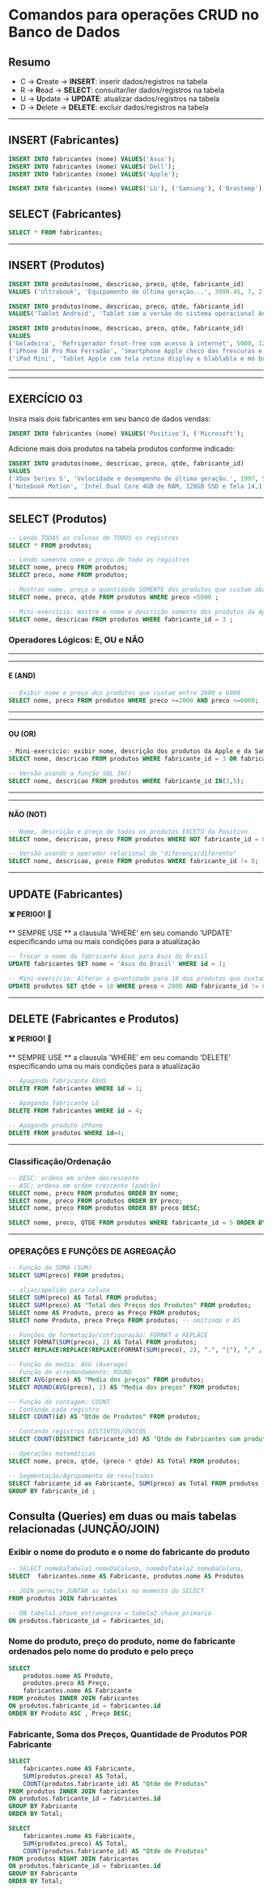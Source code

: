 # Comandos para operações CRUD no Banco de Dados

## Resumo 

- C -> **C**reate   -> **INSERT**: inserir dados/registros na tabela 
- R -> **R**ead     -> **SELECT**: consultar/ler dados/registros na tabela
- U -> **U**pdate   -> **UPDATE**: atualizar dados/registros na tabela 
- D -> **D**elete   -> **DELETE**: excluir dados/registros na tabela 

--- 

## INSERT (Fabricantes)

``` sql
INSERT INTO fabricantes (nome) VALUES('Asus');
INSERT INTO fabricantes (nome) VALUES('Dell');
INSERT INTO fabricantes (nome) VALUES('Apple');

INSERT INTO fabricantes (nome) VALUES('LG'), ('Samsung'), ('Brastemp');
```

## SELECT (Fabricantes)
``` sql
SELECT * FROM fabricantes;
```

---

## INSERT (Produtos) 
``` sql
INSERT INTO produtos(nome, descricao, preco, qtde, fabricante_id) 
VALUES ('Ultrabook', 'Equipamento de última geração...', 3999.45, 7, 2)
```

``` sql
INSERT INTO produtos(nome, descricao, preco, qtde, fabricante_id)
VALUES('Tablet Android', 'Tablet com a versão do sistema operacional Android, possui tela de 10 polegadas e armazenamento de 128GB....', 900, 12, 5 )
```

``` sql
INSERT INTO produtos(nome, descricao, preco, qtde, fabricante_id)
VALUES
('Geladeira', 'Refrigerador frsot-free com acesso à internet', 5000, 12, 6 ), 
('iPhone 18 Pro Max Ferradão', 'Smartphone Apple cheio das frescuras e caro pra caramba... coisa de rico', 9666.66, 3, 3 ), 
('iPad Mini', 'Tablet Apple com tela retina display e blablabla e mó bunitinha', 4999.12, 5 , 3)
```

---

---

## EXERCÍCIO 03

Insira mais dois fabricantes em seu banco de dados vendas:

``` sql
INSERT INTO fabricantes (nome) VALUES('Positivo'), ('Microsoft');
```

Adicione mais dois produtos na tabela produtos conforme indicado:
``` sql
INSERT INTO produtos(nome, descricao, preco, qtde, fabricante_id)
VALUES
('Xbox Series S', 'Velocidade e desempenho de última geração.', 1997, 5 , 8),
('Notebook Motion', 'Intel Dual Core 4GB de RAM, 128GB SSD e Tela 14,1 polegadas.', 1213.65, 8, 7 ),
```

---

## SELECT (Produtos)

``` sql
-- Lendo TODAS as colunas de TODOS os registros
SELECT * FROM produtos; 

-- Lendo somente nome e preço de todo os registros 
SELECT nome, preco FROM produtos;
SELECT preco, nome FROM produtos;

-- Mostrar nome, preço e quantidade SOMENTE dos produtos que custam abaixo de 5000
SELECT nome, preco, qtde FROM produtos WHERE preco <5000 ;

-- Mini-exercício: mostre o nome e descrição somente dos produtos da Apple 
SELECT nome, descricao FROM produtos WHERE fabricante_id = 3 ;
```

### Operadores Lógicos: E, OU e NÃO

---
---

#### E (AND)

``` sql
-- Exibir nome e preço dos produtos que custam entre 2000 e 6000
SELECT nome, preco FROM produtos WHERE preco >=2000 AND preco <=6000;
```

---
---

#### OU (OR)

``` sql
- Mini-exercício: exibir nome, descrição dos produtos da Apple e da Samsung 
SELECT nome, descricao FROM produtos WHERE fabricante_id = 3 OR fabricante_id = 5 ;

-- Versão usando a função SQL IN()
SELECT nome, descricao FROM produtos WHERE fabricante_id IN(3,5);
```

---
---
#### NÃO (NOT)
``` sql
-- Nome, descrição e preço de todos os produtos EXCETO da Positivo
SELECT nome, descricao, preco FROM produtos WHERE NOT fabricante_id = 8;

-- Versão usando o operador relacional de "diferença/diferente"
SELECT nome, descricao, preco FROM produtos WHERE fabricante_id != 8;
```

---

## UPDATE (Fabricantes)

**☠️ PERIGO! 🚨**

** SEMPRE USE ** a clausula 'WHERE' em seu comando 'UPDATE' especificando uma ou mais condições para a atualização
``` sql
-- Trocar o nome do fabricante Asus para Asus do Brasil 
UPDATE fabricantes SET nome = 'Asus do Brasil' WHERE id = 1;

-- Mini-exercício: Alterar a quantidade para 10 dos produtos que custam abaixo de 2000,00 exceto da Microsoft
UPDATE produtos SET qtde = 10 WHERE preco < 2000 AND fabricante_id != 8;
```

---

## DELETE (Fabricantes e Produtos)

**☠️ PERIGO! 🚨**

** SEMPRE USE ** a clausula 'WHERE' em seu comando 'DELETE' especificando uma ou mais condições para a atualização

``` sql
-- Apagando fabricante ASUS
DELETE FROM fabricantes WHERE id = 1;

-- Apagando fabricante LG
DELETE FROM fabricantes WHERE id = 4;

-- Apagando produto iPhone
DELETE FROM produtos WHERE id=4;
```

---
### Classificação/Ordenação
``` sql
-- DESC: ordena em ordem decrescente
-- ASC: ordena em ordem crescente (padrão)
SELECT nome, preco FROM produtos ORDER BY nome;
SELECT nome, preco FROM produtos ORDER BY preco;
SELECT nome, preco FROM produtos ORDER BY preco DESC;

SELECT nome, preco, QTDE FROM produtos WHERE fabricante_id = 5 ORDER BY qtde;
```
---

### OPERAÇÕES E FUNÇÕES DE AGREGAÇÃO
``` sql
-- Função de SOMA (SUM)
SELECT SUM(preco) FROM produtos;

-- alias/apelido para coluna
SELECT SUM(preco) AS Total FROM produtos;
SELECT SUM(preco) AS "Total dos Preços dos Produtos" FROM produtos; 
SELECT nome AS Produto, preco as Preço FROM produtos;
SELECT nome Produto, preco Preço FROM produtos; -- omitindo o AS

-- Funções de formatação/configuração: FORMAT e REPLACE
SELECT FORMAT(SUM(preco), 2) AS Total FROM produtos;
SELECT REPLACE(REPLACE(REPLACE(FORMAT(SUM(preco), 2), ".", "|"), "," , "."),"|" , ",") AS Total FROM produtos;

-- Função de média: AVG (Average)
-- Função de arredondamento: ROUND
SELECT AVG(preco) AS "Media dos preços" FROM produtos;    
SELECT ROUND(AVG(preco), 2) AS "Media dos preços" FROM produtos;    

-- Função de contagem: COUNT
-- Contando cada registro
SELECT COUNT(id) AS "Qtde de Produtos" FROM produtos;

-- Contando registros DISTINTOS/ÚNICOS
SELECT COUNT(DISTINCT fabricante_id) AS "Qtde de Fabricantes com produtos" FROM produtos;

-- Operações matemáticas 
SELECT nome, preco, qtde, (preco * qtde) AS Total FROM produtos;

-- Segmentação/Agrupamento de resultados
SELECT fabricante_id as Fabricante, SUM(preco) as Total FROM produtos
GROUP BY fabricante_id ;

```

## Consulta (Queries) em duas ou mais tabelas relacionadas (JUNÇÃO/JOIN)

### Exibir o nome do produto e o nome do fabricante do produto
``` sql
-- SELECT nomeDaTabela1.nomeDaColuna, nomeDaTabela2.nomeDaColuna,
SELECT  fabricantes.nome AS Fabricante, produtos.nome AS Produtos 

-- JOIN permite JUNTAR as tabelas no momento do SELECT
FROM produtos JOIN fabricantes

-- ON tabela1.chave_estrangeira = tabela2.chave_primaria
ON produtos.fabricante_id = fabricantes_id;
```

### Nome do produto, preço do produto, nome do fabricante ordenados pelo nome do produto e pelo preço
``` sql
SELECT 
    produtos.nome AS Produto, 
    produtos.preco AS Preço, 
    fabricantes.nome AS Fabricante
FROM produtos INNER JOIN fabricantes
ON produtos.fabricante_id = fabricantes.id
ORDER BY Produto ASC , Preço DESC;   
```

### Fabricante, Soma dos Preços, Quantidade de Produtos POR Fabricante

``` sql
SELECT 
    fabricantes.nome AS Fabricante, 
    SUM(produtos.preco) AS Total, 
    COUNT(produtos.fabricante_id) AS "Qtde de Produtos"
FROM produtos INNER JOIN fabricantes
ON produtos.fabricante_id = fabricantes.id
GROUP BY Fabricante
ORDER BY Total;

SELECT 
    fabricantes.nome AS Fabricante, 
    SUM(produtos.preco) AS Total, 
    COUNT(produtos.fabricante_id) AS "Qtde de Produtos"
FROM produtos RIGHT JOIN fabricantes
ON produtos.fabricante_id = fabricantes.id
GROUP BY Fabricante
ORDER BY Total;
```
